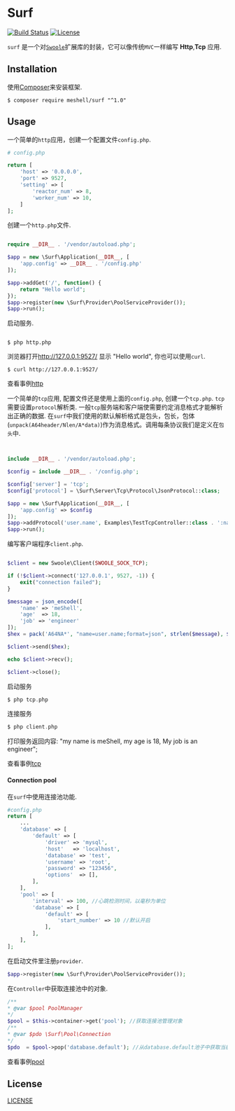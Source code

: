 # Surf

[![Build Status](https://travis-ci.org/TianLiangZhou/surf.svg?branch=master)](https://travis-ci.org/TianLiangZhou/surf)
[![License](https://img.shields.io/badge/license-mit-blue.svg)](LICENSE)

`surf` 是一个对[`Swoole`](https://github.com/swoole/swoole-src)扩展库的封装，它可以像传统`MVC`一样编写 __Http__,__Tcp__ 应用.


Installation
------------

使用[Composer](https://getcomposer.org/)来安装框架.

```shell
$ composer require meshell/surf "^1.0"
```

Usage
-----

一个简单的`http`应用，创建一个配置文件`config.php`.

```php
# config.php

return [
    'host' => '0.0.0.0',
    'port' => 9527,
    'setting' => [
        'reactor_num' => 8,
        'worker_num' => 10,
    ]
];

```

创建一个`http.php`文件.

```php

require __DIR__ . '/vendor/autoload.php';

$app = new \Surf\Application(__DIR__, [
    'app.config' => __DIR__ . '/config.php'
]);

$app->addGet('/', function() {
    return "Hello world";    
});
$app->register(new \Surf\Provider\PoolServiceProvider());
$app->run();

```

启动服务.

```shell

$ php http.php

```

浏览器打开<http://127.0.0.1:9527/> 显示 "Hello world", 你也可以使用`curl`.

```shell
$ curl http://127.0.0.1:9527/
```

查看事例[http](examples/http/http.php)



一个简单的`tcp`应用, 配置文件还是使用上面的`config.php`, 创建一个`tcp.php`. `tcp`需要设置`protocol`解析类. 一般`tcp`服务端和客户端使需要约定消息格式才能解析出正确的数据. 在`surf`中我们使用的默认解析格式是包头，包长，包体(`unpack(A64header/Nlen/A*data)`)作为消息格式。调用每条协议我们是定义在`包头`中.

```php


include __DIR__ . '/vendor/autoload.php';

$config = include __DIR__ . '/config.php';

$config['server'] = 'tcp';
$config['protocol'] = \Surf\Server\Tcp\Protocol\JsonProtocol::class;

$app = new \Surf\Application(__DIR__, [
    'app.config' => $config
]);
$app->addProtocol('user.name', Examples\TestTcpController::class . ':name');
$app->run();

```

编写客户端程序`client.php`.

```php

$client = new Swoole\Client(SWOOLE_SOCK_TCP);

if (!$client->connect('127.0.0.1', 9527, -1)) {
    exit("connection failed");
}

$message = json_encode([
    'name' => 'meShell',
    'age'  => 18,
    'job' => 'engineer'
]);
$hex = pack('A64NA*', "name=user.name;format=json", strlen($message), $message);

$client->send($hex);

echo $client->recv();

$client->close();

```

启动服务

```php
$ php tcp.php
```

连接服务

```php
$ php client.php
```

打印服务返回内容: "my name is meShell, my age is 18, My job is an engineer";

查看事例[tcp](examples/tcp/tcp.php)

#### Connection pool

在`surf`中使用连接池功能.

```php
#config.php
return [
    ...
    'database' => [
        'default' => [
            'driver' => 'mysql',
            'host'   => 'localhost',
            'database' => 'test',
            'username' => 'root',
            'password' => "123456",
            'options'  => [],
        ],
    ],
    'pool' => [
        'interval' => 100, //心跳检测时间，以毫秒为单位
        'database' => [
            'default' => [
                'start_number' => 10 //默认开启
            ],
        ],
    ],
];

```

在启动文件里注册`provider`.

```php
$app->register(new \Surf\Provider\PoolServiceProvider());
```

在`Controller`中获取连接池中的对象.

```php
/**
* @var $pool PoolManager
*/
$pool = $this->container->get('pool'); //获取连接池管理对象
/**
* @var $pdo \Surf\Pool\Connection
*/
$pdo  = $pool->pop('database.default'); //从database.default池子中获取当前对象

```

查看事例[pool](examples/TestController.php)

## License

[LICENSE](LICENSE)